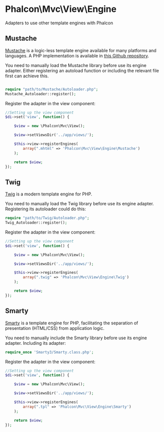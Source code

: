 Phalcon\Mvc\View\Engine
=======================

Adapters to use other template engines with Phalcon

Mustache
--------
[Mustache](https://github.com/bobthecow/mustache.php) is a logic-less template engine available
for many platforms and languages. A PHP implementation is available in
[this Github repository](https://github.com/bobthecow/mustache.php).

You need to manually load the Mustache library before use its engine adapter. Either registering
an autoload function or including the relevant file first can achieve this.

```php

require "path/to/Mustache/Autoloader.php";
Mustache_Autoloader::register();

```

Register the adapter in the view component:

```php
//Setting up the view component
$di->set('view', function() {

    $view = new \Phalcon\Mvc\View();

    $view->setViewsDir('../app/views/');

    $this->view->registerEngines(
		array(".mhtml" => 'Phalcon\Mvc\View\Engine\Mustache')
	);

    return $view;
});
```

Twig
----
[Twig](http://twig.sensiolabs.org/) is a modern template engine for PHP.

You need to manually load the Twig library before use its engine adapter. Registering its autoloader could do this:

```php
require "path/to/Twig/Autoloader.php";
Twig_Autoloader::register();
```
Register the adapter in the view component:

```php
//Setting up the view component
$di->set('view', function() {

    $view = new \Phalcon\Mvc\View();

    $view->setViewsDir('../app/views/');

    $this->view->registerEngines(
		array(".twig" => 'Phalcon\Mvc\View\Engine\Twig')
	);

    return $view;
});
```

Smarty
------
[Smarty](http://www.smarty.net/) is a template engine for PHP, facilitating the separation of presentation
(HTML/CSS) from application logic.

You need to manually include the Smarty library before use its engine adapter. Including its adapter:

```php
require_once 'Smarty3/Smarty.class.php';
```

Register the adapter in the view component:

```php
//Setting up the view component
$di->set('view', function() {

    $view = new \Phalcon\Mvc\View();

    $view->setViewsDir('../app/views/');

    $this->view->registerEngines(
		array(".tpl" => 'Phalcon\Mvc\View\Engine\Smarty')
	);

    return $view;
});
```
